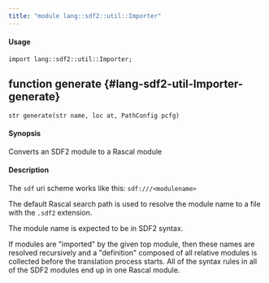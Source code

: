 ```yaml
---
title: "module lang::sdf2::util::Importer"
---
```


#### Usage

`import lang::sdf2::util::Importer;`


## function generate {#lang-sdf2-util-Importer-generate}

```rascal
str generate(str name, loc at, PathConfig pcfg)

```

#### Synopsis

Converts an SDF2 module to a Rascal module

#### Description

 
The `sdf` uri scheme works like this:
`sdf:///<modulename>`

The default Rascal search path is used to resolve the 
module name to a file with the `.sdf2` extension. 

The module name is expected to be in SDF2 syntax.

If modules are "imported" by the given top module,
then these names are resolved recursively and a 
"definition" composed of all relative modules is
collected before the translation process starts.
All of the syntax rules in all of the SDF2 modules 
end up in one Rascal module.

